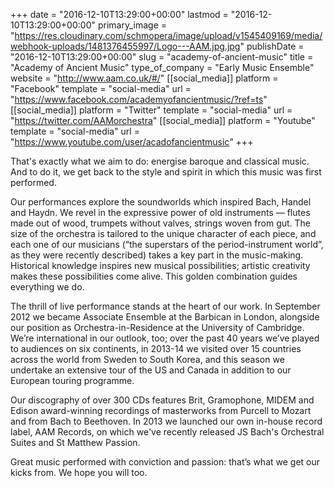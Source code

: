 +++
date = "2016-12-10T13:29:00+00:00"
lastmod = "2016-12-10T13:29:00+00:00"
primary_image = "https://res.cloudinary.com/schmopera/image/upload/v1545409169/media/webhook-uploads/1481376455997/Logo---AAM.jpg.jpg"
publishDate = "2016-12-10T13:29:00+00:00"
slug = "academy-of-ancient-music"
title = "Academy of Ancient Music"
type_of_company = "Early Music Ensemble"
website = "http://www.aam.co.uk/#/"
[[social_media]]
platform = "Facebook"
template = "social-media"
url = "https://www.facebook.com/academyofancientmusic/?ref=ts"
[[social_media]]
platform = "Twitter"
template = "social-media"
url = "https://twitter.com/AAMorchestra"
[[social_media]]
platform = "Youtube"
template = "social-media"
url = "https://www.youtube.com/user/acadofancientmusic"
+++

That's exactly what we aim to do: energise baroque and classical music. And to do it, we get back to the style and spirit in which this music was first performed.

Our performances explore the soundworlds which inspired Bach, Handel and Haydn. We revel in the expressive power of old instruments — flutes made out of wood, trumpets without valves, strings woven from gut. The size of the orchestra is tailored to the unique character of each piece, and each one of our musicians (“the superstars of the period-instrument world”, as they were recently described) takes a key part in the music-making. Historical knowledge inspires new musical possibilities; artistic creativity makes these possibilities come alive. This golden combination guides everything we do.

The thrill of live performance stands at the heart of our work. In September 2012 we became Associate Ensemble at the Barbican in London, alongside our position as Orchestra-in-Residence at the University of Cambridge. We’re international in our outlook, too; over the past 40 years we’ve played to audiences on six continents, in 2013-14 we visited over 15 countries across the world from Sweden to South Korea, and this season we undertake an extensive tour of the US and Canada in addition to our European touring programme.

Our discography of over 300 CDs features Brit, Gramophone, MIDEM and Edison award-winning recordings of masterworks from Purcell to Mozart and from Bach to Beethoven. In 2013 we launched our own in-house record label, AAM Records, on which we've recently released JS Bach's Orchestral Suites and St Matthew Passion.

Great music performed with conviction and passion: that’s what we get our kicks from. We hope you will too.

